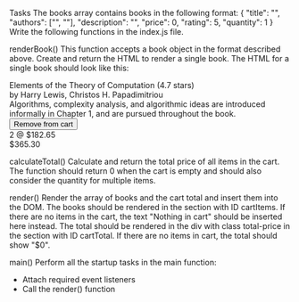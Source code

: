Tasks
The books array contains books in the following format:
{
  "title": "",
  "authors": ["", ""],
  "description": "",
  "price": 0,
  "rating": 5,
  "quantity": 1
}
Write the following functions in the index.js file.

renderBook()
This function accepts a book object in the format described above.
Create and return the HTML to render a single book. The HTML for a single book should look like this:
<div class="book">
  <div class="details">
    <div class="title">
      Elements of the Theory of Computation
      <span class="rating">(4.7 stars)</span>
    </div>
    <div class="authors">by Harry Lewis, Christos H. Papadimitriou</div>
    <div class="description">
      Algorithms, complexity analysis, and algorithmic ideas are introduced
      informally in Chapter 1, and are pursued throughout the book.
    </div>
    <button class="removeBtn">Remove from cart</button>
  </div>
  <div class="quantity">2 @ $182.65</div>
  <div class="price">$365.30</div>
</div>

calculateTotal()
Calculate and return the total price of all items in the cart. The function should return 0 when the cart is empty and should also consider the quantity for multiple items.

render()
Render the array of books and the cart total and insert them into the DOM.
The books should be rendered in the section with ID cartItems. 
If there are no items in the cart, the text "Nothing in cart" should be inserted here instead.
The total should be rendered in the div with class total-price in the section with ID cartTotal. 
If there are no items in cart, the total should show "\$0".

<!-- sortByPrice()
Sort the books array by price in ascending order.
Attach an event listener to the #sortBtn button that firsts sorts the array with the sortByPrice() function, then calls render(). -->

main()
Perform all the startup tasks in the main function:
- Attach required event listeners
- Call the render() function